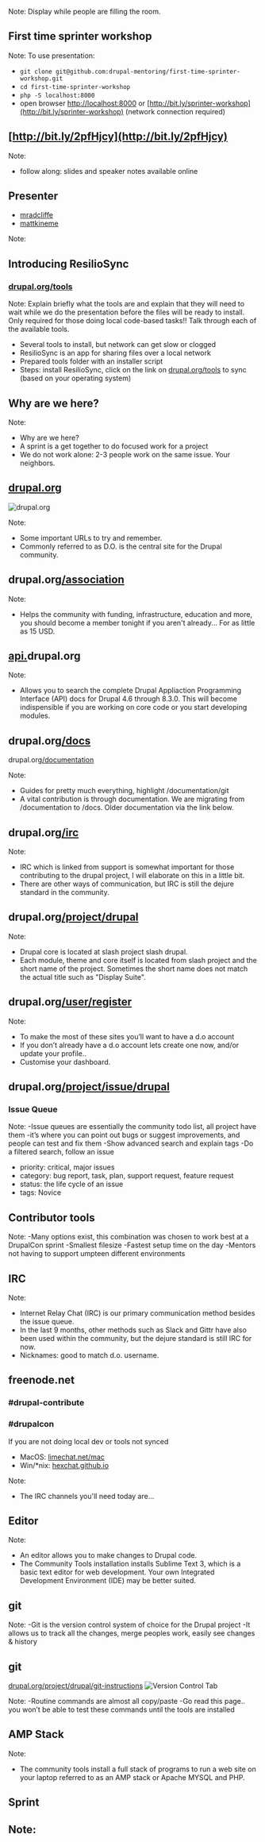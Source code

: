 <!-- .slide: data-background="images/baltimore-splash.jpg" data-state="show-header" data-header="Start syncing: drupal.org/tools" -->
<!-- .element: class="drupalcon-logo" -->

Note:
Display while people are filling the room.



<!-- .slide: data-background="images/amsterdam-sprint-room.jpg" data-state="show-header" data-header="Photo CC-BY Boris Baldinger https://flic.kr/p/pq711h" -->
## First time sprinter workshop
<!-- .element: class="heading invert" -->

Note:
To use presentation:
- `git clone git@github.com:drupal-mentoring/first-time-sprinter-workshop.git`
- `cd first-time-sprinter-workshop`
- `php -S localhost:8000`
- open browser [http://localhost:8000](http://localhost:8000) or [http://bit.ly/sprinter-workshop](http://bit.ly/sprinter-workshop) (network connection required)




## [http://bit.ly/2pfHjcy](http://bit.ly/2pfHjcy)

Note:
- follow along: slides and speaker notes available online



## Presenter

* <a href="https://www.drupal.org/u/mradcliffe"><i class="fa fa-drupal"></i> mradcliffe</a>
* <a href="https://twitter.com/mattkineme"><i class="fa fa-twitter"></i> mattkineme</a>

Note:



## Introducing ResilioSync
<!-- .element: class="heading" -->
### [drupal.org/tools](https://www.drupal.org/tools)
Note:
Explain briefly what the tools are and explain that they will need to wait while we do the presentation before the files will be ready to install. Only required for those doing local code-based tasks!! Talk through each of the available tools.
- Several tools to install, but network can get slow or clogged
- ResilioSync is an app for sharing files over a local network
- Prepared tools folder with an installer script
- Steps: install ResilioSync, click on the link on [drupal.org/tools](https://www.drupal.org/tools) to sync (based on your operating system)



<!-- .slide: data-background="images/amsterdam-sprint.jpg" data-state="show-header" data-header="Photo CC-BY Boris Baldinger https://flic.kr/p/paCQbD" -->
## Why are we here?
<!-- .element: class="heading invert" -->

Note:
- Why are we here?
- A sprint is a get together to do focused work for a project
- We do not work alone: 2-3 people work on the same issue. Your neighbors.



## <a href="https://www.drupal.org" target="_blank"><i class="fa fa-drupal"></i> drupal.org</a>
![drupal.org](images/websites-do.png)

Note:
- Some important URLs to try and remember.
- Commonly referred to as D.O. is the central site for the Drupal community.



## <i class="fa fa-drupal"></i> drupal.org<a href="https://www.drupal.org/association" target="_blank">/association</a>

Note:
- Helps the community with funding, infrastructure, education and more, you should become a member tonight if you aren't already... For as little as 15 USD.



## <i class="fa fa-code"></i><a href="https://api.drupal.org" target="_blank"> api.</a>drupal.org

Note:
- Allows you to search the complete Drupal Appliaction Programming Interface (API) docs for Drupal 4.6 through 8.3.0. This will become indispensible if you are working on core code or you start developing modules.



## <i class="fa fa-book"></i> drupal.org<a href="https://www.drupal.org/docs" target="_blank">/docs</a>
<i class="fa fa-question-circle"></i> drupal.org<a href="https://www.drupal.org/documentation" target="_blank">/documentation</a>

Note:
- Guides for pretty much everything, highlight /documentation/git
- A vital contribution is through documentation. We are migrating from /documentation to /docs. Older documentation via the link below.



## <i class="fa fa-comments-o"></i> drupal.org<a href="https://www.drupal.org/irc" target="_blank">/irc</a>

Note:
- IRC which is linked from support is somewhat important for those contributing to the drupal project, I will elaborate on this in a little bit.
- There are other ways of communication, but IRC is still the dejure standard in the community.



## <i class="fa fa-code-fork"></i> drupal.org<a href="https://www.drupal.org/project/drupal" target="_blank">/project/drupal</a>

Note:
- Drupal core is located at slash project slash drupal.
- Each module, theme and core itself is located from slash project and the short name of the project. Sometimes the short name does not match the actual title such as "Display Suite".



## <i class="fa fa-user"></i> drupal.org<a href="https://www.drupal.org/user/register" target="_blank">/user/register</a>

Note:
- To make the most of these sites you’ll want to have a d.o account
- If you don’t already have a d.o account lets create one now, and/or update your profile..
- Customise your dashboard.



## <i class="fa fa-bug"></i> drupal.org<a href="https://drupal.org/project/issues/drupal">/project/issue/drupal</a>

### Issue Queue

Note:
-Issue queues are essentially the community todo list, all project have them
-it’s where you can point out bugs or suggest improvements, and people can test and fix them
-Show advanced search and explain tags
-Do a filtered search, follow an issue
- priority: critical, major issues
- category: bug report, task, plan, support request, feature request
- status: the life cycle of an issue
- tags: Novice



## <i class="fa fa-wrench"></i> Contributor tools

Note:
-Many options exist, this combination was chosen to work best at a DrupalCon sprint
-Smallest filesize
-Fastest setup time on the day
-Mentors not having to support umpteen different environments



<!-- .slide: data-background="images/amsterdam-webchick.jpg" data-state="show-header" data-header="Photo CC-BY Boris Baldinger https://flic.kr/p/paCRg4" -->
## IRC
<!-- .element: class="heading" -->

Note:
- Internet Relay Chat (IRC) is our primary communication method besides the issue queue.
- In the last 9 months, other methods such as Slack and Gittr have also been used within the community, but the dejure standard is still IRC for now.
- Nicknames: good to match d.o. username.



## freenode.net
### #drupal-contribute
### #drupalcon

If you are not doing local dev or tools not synced

* MacOS: <a href="https://limechat.net/mac" target="_blank" title="MacOS: LimeChat">limechat.net/mac</a>
* Win/*nix: <a href="https://hexchat.github.io" target="_blank" title="Windows or Unix: Hexchat">hexchat.github.io</a>

Note:
- The IRC channels you'll need today are...



<!-- .slide: data-background="images/nola-editor.jpg" data-state="show-header" data-header="Photo CC-BY-SA 2.0 Michael Cannon https://flic.kr/p/GZs16Q" -->
## Editor
<!-- .element: class="heading" -->

Note:
- An editor allows you to make changes to Drupal code.
- The Community Tools installation installs Sublime Text 3, which is a basic text editor for web development. Your own Integrated Development Environment (IDE) may be better suited.



<!-- .slide: data-background="images/cottser-livecommit.jpg" data-state="show-header" data-header="Photo CC-BY-SA 2.0 Michael Cannon https://flic.kr/p/GZs3LQ" -->
## git
<!-- .element: class="heading" -->


Note:
-Git is the version control system of choice for the Drupal project
-It allows us to track all the changes, merge peoples work, easily see changes & history



## git <!-- .element: style="margin-top: 8rem;" -->
<a href="https://www.drupal.org/project/drupal/git-instructions" target="_blank">drupal.org/project/drupal/git-instructions</a>
![Version Control Tab](images/git-commands.png)

Note:
-Routine commands are almost all copy/paste
-Go read this page.. you won’t be able to test these commands until the tools are installed



<!-- .slide: data-background="images/amp-stack.jpg" -->
## AMP Stack
<!-- .element: class="heading" -->

Note:
- The community tools install a full stack of programs to run a web site on your laptop referred to as an AMP stack or Apache MYSQL and PHP.



<!-- .slide: data-background="images/mumbai-sprint.jpg" data-state="show-header" data-header="Photo CC BY-NC 2.0 Nitesh Kumar https://flic.kr/p/DrKbeu" class="vertical" -->
## Sprint
<!-- .element: class="heading bottom" -->

Note:
-

